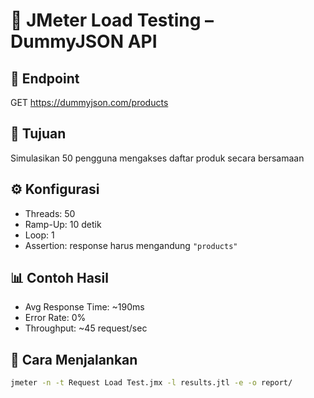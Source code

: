 # 🚀 JMeter Load Testing – DummyJSON API

## 📌 Endpoint
GET https://dummyjson.com/products

## 🎯 Tujuan
Simulasikan 50 pengguna mengakses daftar produk secara bersamaan

## ⚙️ Konfigurasi
- Threads: 50
- Ramp-Up: 10 detik
- Loop: 1
- Assertion: response harus mengandung `"products"`

## 📊 Contoh Hasil
- Avg Response Time: ~190ms
- Error Rate: 0%
- Throughput: ~45 request/sec

## 📂 Cara Menjalankan
```bash
jmeter -n -t Request Load Test.jmx -l results.jtl -e -o report/
